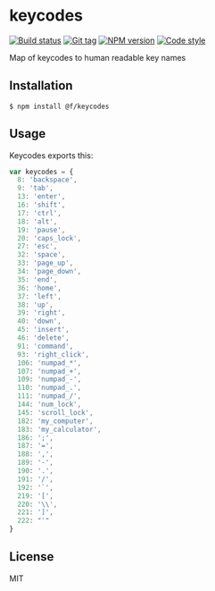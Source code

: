 
# keycodes

[![Build status][travis-image]][travis-url]
[![Git tag][git-image]][git-url]
[![NPM version][npm-image]][npm-url]
[![Code style][standard-image]][standard-url]

Map of keycodes to human readable key names

## Installation

    $ npm install @f/keycodes

## Usage

Keycodes exports this:

```javascript
var keycodes = {
  8: 'backspace',
  9: 'tab',
  13: 'enter',
  16: 'shift',
  17: 'ctrl',
  18: 'alt',
  19: 'pause',
  20: 'caps_lock',
  27: 'esc',
  32: 'space',
  33: 'page_up',
  34: 'page_down',
  35: 'end',
  36: 'home',
  37: 'left',
  38: 'up',
  39: 'right',
  40: 'down',
  45: 'insert',
  46: 'delete',
  91: 'command',
  93: 'right_click',
  106: 'numpad_*',
  107: 'numpad_+',
  109: 'numpad_-',
  110: 'numpad_.',
  111: 'numpad_/',
  144: 'num_lock',
  145: 'scroll_lock',
  182: 'my_computer',
  183: 'my_calculator',
  186: ';',
  187: '=',
  188: ',',
  189: '-',
  190: '.',
  191: '/',
  192: '`',
  219: '[',
  220: '\\',
  221: ']',
  222: "'"
}
```

## License

MIT

[travis-image]: https://img.shields.io/travis/micro-js/keycodes.svg?style=flat-square
[travis-url]: https://travis-ci.org/micro-js/keycodes
[git-image]: https://img.shields.io/github/tag/micro-js/keycodes.svg
[git-url]: https://github.com/micro-js/keycodes
[standard-image]: https://img.shields.io/badge/code%20style-standard-brightgreen.svg?style=flat
[standard-url]: https://github.com/feross/standard
[npm-image]: https://img.shields.io/npm/v/@f/keycodes.svg?style=flat-square
[npm-url]: https://npmjs.org/package/@f/keycodes
